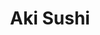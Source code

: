 ---
layout: place
title: "Aki Sushi"
permalink: /california/yucca-valley/aki-sushi.html
stateAbbr: CA
stateName: California
cityName: Yucca Valley
seo:
  name: "Aki Sushi"
  type: Restaurant
  links: https://www.akisushiyuccavalley.com/
description: "Aki Sushi serves delicious sushi in Yucca Valley, California. Try fresh Japanese dishes for a great dining experience. "
place_id: ChIJ7Qjg2AnY2oARiIhybvttk5I
photos:
  - name: >-
      places/ChIJ7Qjg2AnY2oARiIhybvttk5I/photos/AeeoHcI8d0dOpz0XVCT2WbA1PayMw_-36GZKtDLd5TU0uUXVq29bCdGlBC3VlQGISoeglVgfKqkfmMccr7MeYg0rPXA9FvUaKEEswd_TKLU4atZdHsABYLcS6fipFNXXVLcVz_c_ELmEXQpOgAqSOUF7OMqxoIFxf6Y2KYOYdVoon9hriCv1y1vz0h_DTuUZHts6eJFaC86pWaIVSpR5jY64v-YkFK7kQW-w5GfOC_xyPgonshXDZKMcVBUn1n1ZoJRzGFkKEj4mXLIZyR5xVDGKVDBLAwjjDFPByb4urDRsW4FIpw
    widthPx: 1125
    heightPx: 633
    authorAttributions:
      - displayName: Aki Sushi
        uri: https://maps.google.com/maps/contrib/100096165379545655202
        photoUri: >-
          https://lh3.googleusercontent.com/a-/ALV-UjVCemNyaBZtDZNSasRwKUDuz7GDcOUDk4Ckah_lnB2tlUMRMK-r=s100-p-k-no-mo
    flagContentUri: >-
      https://www.google.com/local/imagery/report/?cb_client=maps_api_places.places_api&image_key=!1e10!2sAF1QipPeCsmhnS5EAsk2yih9Av_Kw9ZzS-GxN0usdpQ0&hl=en-US
    googleMapsUri: >-
      https://www.google.com/maps/place//data=!3m4!1e2!3m2!1sAF1QipPeCsmhnS5EAsk2yih9Av_Kw9ZzS-GxN0usdpQ0!2e10!4m2!3m1!1s0x80dad809d8e008ed:0x92936dfb6e728888
  - name: >-
      places/ChIJ7Qjg2AnY2oARiIhybvttk5I/photos/AeeoHcJBkBjxZ3TexclaLcjmc8X86aGOSWSWjeUCJ5NHer7B0uv0iy-H0Nyvu8vlfWFHoqzIlXpJV5TYWE9vrdguWPfVKoiAIRTqDBrtdDB4gX1kjBvlIscUGUBUNDFiX8n7F2LufFDq1DFW5kJPO03pXbXQj9UGUa0ZxZdQWWurv1_2iIN5lqxzAATgsFdgMMTLj8xHqVeaofTO0Su1ffE3XgJGvVN3bMKjmTuK-GrT_gX3ZCuXfdFaaWmlX0VnLDuSJHUkSyKNuO5R5pZPLc84T8s-KlH2atRo4n7_Sf5xvfHrDQ
    widthPx: 3024
    heightPx: 3025
    authorAttributions:
      - displayName: Aki Sushi
        uri: https://maps.google.com/maps/contrib/100096165379545655202
        photoUri: >-
          https://lh3.googleusercontent.com/a-/ALV-UjVCemNyaBZtDZNSasRwKUDuz7GDcOUDk4Ckah_lnB2tlUMRMK-r=s100-p-k-no-mo
    flagContentUri: >-
      https://www.google.com/local/imagery/report/?cb_client=maps_api_places.places_api&image_key=!1e10!2sAF1QipP5u3dV40kThj1C-9FXuu2Be_zPCdUapez1H2FM&hl=en-US
    googleMapsUri: >-
      https://www.google.com/maps/place//data=!3m4!1e2!3m2!1sAF1QipP5u3dV40kThj1C-9FXuu2Be_zPCdUapez1H2FM!2e10!4m2!3m1!1s0x80dad809d8e008ed:0x92936dfb6e728888
  - name: >-
      places/ChIJ7Qjg2AnY2oARiIhybvttk5I/photos/AeeoHcJk-0S3xJLCIctKfPryZOmrlARjd24FV9jD5SXkZPi4EM0B697Rd6zOzPyyX1jp-2SaERzqfEqJE5oJW6g_ClYlPqaOI54X93aB7qIMp5Qto3U_SXslT7AfFO3nAO7bNQ58MsXxlFSU6kJQHp0uOxd1ouZGGfVPZCFO4Isljlx49lysVCJz3O92pkkLztyJUpOyKv3gcSLfc3mLKpWk-3nQJVo3ZGvkxk9L4OLiEJeERt4X_xIfwOUt64J3bvjyBmuqREG2FxloTZv6nJsPcxA5osSbIjpASY0HE8IfznEJaA
    widthPx: 4024
    heightPx: 2265
    authorAttributions:
      - displayName: Aki Sushi
        uri: https://maps.google.com/maps/contrib/100096165379545655202
        photoUri: >-
          https://lh3.googleusercontent.com/a-/ALV-UjVCemNyaBZtDZNSasRwKUDuz7GDcOUDk4Ckah_lnB2tlUMRMK-r=s100-p-k-no-mo
    flagContentUri: >-
      https://www.google.com/local/imagery/report/?cb_client=maps_api_places.places_api&image_key=!1e10!2sAF1QipOf2PClE-JgubjH1GEJQC_1fbxOBABddEP9cRLL&hl=en-US
    googleMapsUri: >-
      https://www.google.com/maps/place//data=!3m4!1e2!3m2!1sAF1QipOf2PClE-JgubjH1GEJQC_1fbxOBABddEP9cRLL!2e10!4m2!3m1!1s0x80dad809d8e008ed:0x92936dfb6e728888
  - name: >-
      places/ChIJ7Qjg2AnY2oARiIhybvttk5I/photos/AeeoHcLYov46jY6tY0ZSt8koNbZmRU7zSYVizoFzVJQXpwKyT0tUaGi2U8-Mg6l1uvy-FZQNx0jd2rflQaRcZg38Hgy7Po6oH4CAJkf_4vSAxfh1emqO36MswZS8u28kR053kocaRiG-f9SqJAmRji9T99X8l_XS4VvqLb3-Q25AGucCLS-gxa0Zgn3cch476RfiKtGwIxqc7YwHUF18Xctp5Yhc_G95_ZTA5-r4ZqMsRQ1z4Aw5YeZUTUvXx8gBNtEAm4WsYQdRRQPAiC3baUOUWA4SqLvye8DwtCGWeCZ8U083kjj5b4XJFAl-ZDc7b74M2bWoNpcxzJTq6VS_YanLqgPOoz3oSX61rFHbziNO2bt5-jT70RVfug6sYL6jk8MrNby52FFLHdeqQEVnKz_k0PW80OfzMBuGlBVwasOeB9C3Bg
    widthPx: 4032
    heightPx: 3024
    authorAttributions:
      - displayName: vanessa henley (Nessa)
        uri: https://maps.google.com/maps/contrib/104126495726477842394
        photoUri: >-
          https://lh3.googleusercontent.com/a-/ALV-UjWk2NIawbKMgacudS08-17TVW-GhRtPrWZUqGS3Q1sQhJ6ZW92wlg=s100-p-k-no-mo
    flagContentUri: >-
      https://www.google.com/local/imagery/report/?cb_client=maps_api_places.places_api&image_key=!1e10!2sCIHM0ogKEICAgICq3df7Gw&hl=en-US
    googleMapsUri: >-
      https://www.google.com/maps/place//data=!3m4!1e2!3m2!1sCIHM0ogKEICAgICq3df7Gw!2e10!4m2!3m1!1s0x80dad809d8e008ed:0x92936dfb6e728888
  - name: >-
      places/ChIJ7Qjg2AnY2oARiIhybvttk5I/photos/AeeoHcLBxH0MHEyvydr9oQYRatQHCee4daRPQ-6am_RG3uaTu23Wvkvnmg7BFeVbga159EmShlJ3VvtkF3X_eIM4lMrNJPS8bji2Qubd3hdCawd_EaltRhoZIDBjwR9WDaGyUWuGvGFdM-WIs1HSLnTivGNXgMKinI7qCGxFuMXlpMoOnT9P27xFgKmw7sWuQFlxorFEmTBjWGdyGl5ZNAtBOUm3jtvrKUwdIL-0LD00MrDYDg3rNTqfsujE5ubfvJynNQPtNHt7ui8aJW7vUNLfJussS22tlImctku6bQrwNEpFb2IYvG7OE7m06Hk38yCQ28CcgRGrelW300vaTERQlP62J6oqNSGIrq2fqWmliI4kCHaOtOVqpMOEHfyEFZBnb6cfoQA_9Q1W4xK76bTJ4LAkfuShq7zfQJyc2Dn2OXDhIJEMtbRm4qFE8IpkDVuV
    widthPx: 4032
    heightPx: 2268
    authorAttributions:
      - displayName: Mud Puppy (MudPuppy)
        uri: https://maps.google.com/maps/contrib/113663433140958192338
        photoUri: >-
          https://lh3.googleusercontent.com/a-/ALV-UjVmUhpW7VfplWEyOGEv-dHnPyxlIt4bv_nv_GtDUPmh44TSSLfG=s100-p-k-no-mo
    flagContentUri: >-
      https://www.google.com/local/imagery/report/?cb_client=maps_api_places.places_api&image_key=!1e10!2sCIABIhAA3gzHmSi9imei5usAC7Y0&hl=en-US
    googleMapsUri: >-
      https://www.google.com/maps/place//data=!3m4!1e2!3m2!1sCIABIhAA3gzHmSi9imei5usAC7Y0!2e10!4m2!3m1!1s0x80dad809d8e008ed:0x92936dfb6e728888
  - name: >-
      places/ChIJ7Qjg2AnY2oARiIhybvttk5I/photos/AeeoHcLx1ZcPLlaEncNhcoawhMiCnlkRrWFUmhQu3GvPRiZNdU2XD5yuc4IKrpFsnynu--k1364k5zWzTHGhNgqgKAJ2BZTfzZ6zDJMFFWwcCnhdh_xNsbtwVGRTZBzS1-prP7I5yAUDJZuwvzU-3cgBUf-0YjNxIZptvCy96MMgRQ3ga_bm0R-P1zwgA9W00imeNgcRy1Uwjt5Na3i00lTJ5KD0Acc9ADawpkGMzxkVM5ALni8bYMNd93_sMlB0d8wRMWtVfbI2YmtrUIgwYlXpiX2kUC0OHoUleM6NHaFivGq7IvAxEsKEbDkPch3lqi9ev58xxWOVrpCaj7O1jZFyJjYZlucxH8yYiCYjq0s1Qjy2mdRu_wDxBBm5dF30K3DYntHdzQOAnpJvsvC-3ZRCDirJO2viv-zwtOF3MpUEi7HGuU7E
    widthPx: 2252
    heightPx: 2565
    authorAttributions:
      - displayName: Jessica Dial
        uri: https://maps.google.com/maps/contrib/109330532107896316978
        photoUri: >-
          https://lh3.googleusercontent.com/a-/ALV-UjXN48VKNDyWoO0-r3as82UWQsxRwPPNiNDi_mzUT9ygrf8D73ORWA=s100-p-k-no-mo
    flagContentUri: >-
      https://www.google.com/local/imagery/report/?cb_client=maps_api_places.places_api&image_key=!1e10!2sCIHM0ogKEICAgIDTx6rNxgE&hl=en-US
    googleMapsUri: >-
      https://www.google.com/maps/place//data=!3m4!1e2!3m2!1sCIHM0ogKEICAgIDTx6rNxgE!2e10!4m2!3m1!1s0x80dad809d8e008ed:0x92936dfb6e728888
  - name: >-
      places/ChIJ7Qjg2AnY2oARiIhybvttk5I/photos/AeeoHcLC_m1XQduc0jQ167JftUUW8FonE2A-S2QjInRvWzjND8z1bT6YfyvaPXPH6qXgy-ITV9-ACGUH2sZ3phkNIq0dvRQ6j3ArGr1FyUV9NOU2wtSq2zCKVik80Y2q4KbXZJB7dHqGZfaY8VGslDjPiPjQDueSSRxFeZBvjSbOp3QEypVdp1IYmAdkf2hyUzLv44LWYMOybDRp6fbr9_jJ7SuIcAE4leeFb09uvZFXOTbSUj_Nt1kbnixg5Fs4ELsTf-nSwufGp6x2HvbQyvmdnL3Mkj_CXfyu0hCRgddCwyHacBE-hTJ0Ha7BF9BlEc9-c4vws_JzSBWSjGRo_vcsQ-6EthYXKwBmlL5PcTdfZnZgEUzt0RrWmcKfsAOUYKgIVHpQDm0CmJ_AJB1A4pWFss3J8XAsslQUpBG3XJVLGqeywTLT
    widthPx: 4080
    heightPx: 3072
    authorAttributions:
      - displayName: Jeffrey Schnure
        uri: https://maps.google.com/maps/contrib/110333704521448490569
        photoUri: >-
          https://lh3.googleusercontent.com/a-/ALV-UjW1wBtwer5KnCEmXWO0yydxhsDmPnPs807wRhHF3HfbAiNrr5K6tg=s100-p-k-no-mo
    flagContentUri: >-
      https://www.google.com/local/imagery/report/?cb_client=maps_api_places.places_api&image_key=!1e10!2sCIHM0ogKEICAgID_w_-ZsAE&hl=en-US
    googleMapsUri: >-
      https://www.google.com/maps/place//data=!3m4!1e2!3m2!1sCIHM0ogKEICAgID_w_-ZsAE!2e10!4m2!3m1!1s0x80dad809d8e008ed:0x92936dfb6e728888
  - name: >-
      places/ChIJ7Qjg2AnY2oARiIhybvttk5I/photos/AeeoHcJ_KZZOhusiFZ7mnKFTgkVskuTaOMjSTt-tyElUy8llAILuRt-9HAsEDP5BZW_dZTN9sf3AfKGKeIkLNTZdBpXXhzo4WPbju6t5haLrNZWOrE5GeotDEJ7lgODq0GErNfW9BV2pnR-hjvtDl0h6KoK6IfpGDIxso-jVebRivhoTB4AeG306oRg5A5XZBWLCbkJZYglyMl0bBoF_8wN2937ol8OtVvsqc-Z1nhNUMUDATej3mg0O5sfnsXP2KDoMeg3yWowA4AKi0qkjRKFxUfJTutExCJHEpHo7YqOP05qlxHDJqGhvFq6lgrzGEBqkN3BTRo6us5PGgiM3tH2WGUOZZFj5CI38QFZLF7bfR9HI6AN62Nzr8zaEO1--pBFkaXIvPaobyNUW9u89ElU4ETgZR67J9fwIqcPwhq_4dm_sULJa
    widthPx: 3000
    heightPx: 3600
    authorAttributions:
      - displayName: Patrick Stewart
        uri: https://maps.google.com/maps/contrib/109471783185769724966
        photoUri: >-
          https://lh3.googleusercontent.com/a/ACg8ocJih9xX5sob0nlcsw-yLRPeUrJ4bNxBWantxHn2T7WWZrED9g=s100-p-k-no-mo
    flagContentUri: >-
      https://www.google.com/local/imagery/report/?cb_client=maps_api_places.places_api&image_key=!1e10!2sCIHM0ogKEICAgICnt8retQE&hl=en-US
    googleMapsUri: >-
      https://www.google.com/maps/place//data=!3m4!1e2!3m2!1sCIHM0ogKEICAgICnt8retQE!2e10!4m2!3m1!1s0x80dad809d8e008ed:0x92936dfb6e728888
  - name: >-
      places/ChIJ7Qjg2AnY2oARiIhybvttk5I/photos/AeeoHcIjqfLE9dk18zUulO2cE4DRZB_pxlakfe0i7R7F0QUDC49GY44O6_SWzIxcuvPtKhAh2RjfNTTbCULcGPtLbXkTL-iIemFskLpMbA-w3KKelOtB8BvdcoGZ1a3ceDaH3KZAopF9lX5iySnJHniOg1FOS6jZzU0d5-j8oHJ-Kj9JI1Dohu72acrbcSAnr9OK-gjS2tc9MgUafAxIh0nJ1vlJBCgodjqexvNjKzwu3oe8ISQSS4H_wS4MK3p8KRt-9lPIIJhPp2lIabkUh-A7Xf_OpRDj_TxJPX7jxAqaf_yyLSTdEv8oC0sB1ctQKTm7J6DGJo25AKYDk3sWzvrLm2UT1rxX2XRngutM6Q9Wsv82Xi7NY70se4QU20AfvDsx3JuSVBh65PkHZcQdMrnLgfeKvAUeRVnlMjG0ZiTStw4tMA
    widthPx: 3024
    heightPx: 4032
    authorAttributions:
      - displayName: Fergie Leung
        uri: https://maps.google.com/maps/contrib/102244997752900501016
        photoUri: >-
          https://lh3.googleusercontent.com/a-/ALV-UjXUkmY07Zi-WhVNhP8tJJsz3Uh9lX1xaTcw0_77KbB7dZbpMB8Dog=s100-p-k-no-mo
    flagContentUri: >-
      https://www.google.com/local/imagery/report/?cb_client=maps_api_places.places_api&image_key=!1e10!2sCIHM0ogKEICAgICPwZzTGQ&hl=en-US
    googleMapsUri: >-
      https://www.google.com/maps/place//data=!3m4!1e2!3m2!1sCIHM0ogKEICAgICPwZzTGQ!2e10!4m2!3m1!1s0x80dad809d8e008ed:0x92936dfb6e728888
  - name: >-
      places/ChIJ7Qjg2AnY2oARiIhybvttk5I/photos/AeeoHcJ1pITMIJYMcqaFxoDyl8vgIuL8ht0zM5BQd50Otriny2XJ0SBdAjs-hNOcjhJ-eWxoaErfQiRgUU2RNxj032ebdS6bDH3vFGfI3AQShspmPq5heMTqNP7uyqkJ2YUNe2AZUaFmGKng7DwhY73V8NHggm-_9fzVTaFpo1pTjfVn7-HPqGRab_SqxKu5_1KHM2CqDA3KnXZLj9TJ4f9ZXRk-_DlJhGS-2aZSgrlG98WtXM0P20cui9J7hfZ74sGD2b6maoDJoo0qfXD9OTmf-_Rfh_spKanXwuTot1KtUGSs4rN-_4OuKuwAWzKrpcKC-2AgXSgI5RML9o1-_kFEnoAUJ5oxKvpB02MHvPD8ix-3TD2pgdgtlj9tORPE1cKuiVHV2TWxDxMHeHpZs-d3Zea9i6VJGl4vi3m_dkEkvA08ZMEZjiVoaGCJZISu0lt7
    widthPx: 4032
    heightPx: 3024
    authorAttributions:
      - displayName: Paul Bryant
        uri: https://maps.google.com/maps/contrib/105677716945766570577
        photoUri: >-
          https://lh3.googleusercontent.com/a/ACg8ocLYIp94s5yunwfVljuqXAgdZTq4R_EG1VyzTTrEaIvg--YwOQ=s100-p-k-no-mo
    flagContentUri: >-
      https://www.google.com/local/imagery/report/?cb_client=maps_api_places.places_api&image_key=!1e10!2sCIABIhAF0Be_QAfWAGewFlIAA3xM&hl=en-US
    googleMapsUri: >-
      https://www.google.com/maps/place//data=!3m4!1e2!3m2!1sCIABIhAF0Be_QAfWAGewFlIAA3xM!2e10!4m2!3m1!1s0x80dad809d8e008ed:0x92936dfb6e728888
address: 57045 29 Palms Hwy, Yucca Valley, CA 92284, USA
street: 57045 29 Palms Hwy
city: Yucca Valley
state: CA
zip: '92284'
country: USA
neighborhood: null
latitude: '34.120983'
longitude: '-116.419487'
accessibility_options:
  wheelchairAccessibleParking: true
  wheelchairAccessibleEntrance: true
  wheelchairAccessibleRestroom: true
  wheelchairAccessibleSeating: true
business_status: OPERATIONAL
name: Aki Sushi
google_maps_links:
  directionsUri: >-
    https://www.google.com/maps/dir//''/data=!4m7!4m6!1m1!4e2!1m2!1m1!1s0x80dad809d8e008ed:0x92936dfb6e728888!3e0
  placeUri: https://maps.google.com/?cid=10561906477771163784
  writeAReviewUri: >-
    https://www.google.com/maps/place//data=!4m3!3m2!1s0x80dad809d8e008ed:0x92936dfb6e728888!12e1
  reviewsUri: >-
    https://www.google.com/maps/place//data=!4m4!3m3!1s0x80dad809d8e008ed:0x92936dfb6e728888!9m1!1b1
  photosUri: >-
    https://www.google.com/maps/place//data=!4m3!3m2!1s0x80dad809d8e008ed:0x92936dfb6e728888!10e5
primary_type: Japanese Restaurant
opening_hours:
  regular: null
  current: null
secondary_opening_hours:
  regular:
    weekdayDescriptions: null
    type: null
  current:
    weekdayDescriptions: null
    type: null
phone: (760) 365-7755
price_level: PRICE_LEVEL_MODERATE
price_range: $20 &ndash; $30
rating: '4.5'
rating_count: 1468
website: https://www.akisushiyuccavalley.com/
reviews: null
parking_options: null
payment_options: null
allow_dogs: null
curbside_pickup: null
delivery: null
dine_in: null
good_for_children: null
good_for_groups: null
good_for_sports: null
live_music: null
menu_for_children: null
outdoor_seating: null
reservable: null
restroom: null
serves_beer: null
serves_breakfast: null
serves_brunch: null
serves_cocktails: null
serves_coffee: null
serves_dinner: null
serves_dessert: null
serves_lunch: null
serves_vegetarian_food: null
serves_wine: null
takeout: null
summary: null

---